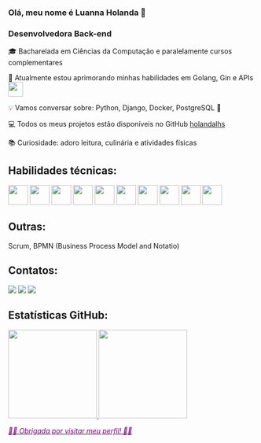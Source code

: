 ### Olá, meu nome é Luanna Holanda 👋
### Desenvolvedora Back-end


🎓 Bacharelada em Ciências da Computação e paralelamente cursos complementares

🚀 Atualmente estou aprimorando minhas habilidades em Golang, Gin e APIs 
 <img loading="lazy" src="https://cdn.jsdelivr.net/gh/devicons/devicon@latest/icons/go/go-original.svg" width="30" height="30"/>

💡 Vamos conversar sobre: Python, Django, Docker, PostgreSQL 💬

💻 Todos os meus projetos estão disponíveis no GitHub [holandalhs](https://github.com/holandalhs)

📚 Curiosidade: adoro leitura, culinária e atividades físicas



## Habilidades técnicas:
<img loading="lazy" src="https://cdn.jsdelivr.net/gh/devicons/devicon@latest/icons/python/python-original-wordmark.svg" width="40" height="40"/> <img loading="lazy" src="https://cdn.jsdelivr.net/gh/devicons/devicon@latest/icons/django/django-plain-wordmark.svg" width="40" height="40"/> <img loading="lazy" src="https://cdn.jsdelivr.net/gh/devicons/devicon@latest/icons/pytest/pytest-original-wordmark.svg" width="40" height="40"/> <img loading="lazy" src="https://cdn.jsdelivr.net/gh/devicons/devicon@latest/icons/docker/docker-original-wordmark.svg" width="40" height="40"/> <img loading="lazy" src="https://cdn.jsdelivr.net/gh/devicons/devicon@latest/icons/composer/composer-original.svg" width="40" height="40"/> <img loading="lazy" src="https://cdn.jsdelivr.net/gh/devicons/devicon@latest/icons/postgresql/postgresql-original-wordmark.svg" width="40" height="40"/> <img loading="lazy" src="https://cdn.jsdelivr.net/gh/devicons/devicon/icons/git/git-original.svg" width="40" height="40"/> 
<img loading="lazy" src="https://cdn.jsdelivr.net/gh/devicons/devicon@latest/icons/github/github-original-wordmark.svg" width="40" height="40"/> 
<img loading="lazy" src="https://cdn.jsdelivr.net/gh/devicons/devicon@latest/icons/linux/linux-original.svg" width="40" height="40"/> <img loading="lazy" src="https://cdn.jsdelivr.net/gh/devicons/devicon@latest/icons/vscode/vscode-original-wordmark.svg" width="40" height="40"/>

## Outras:
Scrum, BPMN (Business Process Model and Notatio)




## Contatos:
<div>
<a href="https://instagram.com/lholanda7" target="_blank"><img loading="lazy" src="https://img.shields.io/badge/-Instagram-%23E4405F?style=for-the-badge&logo=instagram&logoColor=white" target="_blank"></a>
<a href = "mailto:holandalhs@gmail.com"><img loading="lazy" src="https://img.shields.io/badge/Gmail-D14836?style=for-the-badge&logo=gmail&logoColor=white" target="_blank"></a>
<a href="https://www.linkedin.com/in/luanna-holanda" target="_blank"><img loading="lazy" src="https://img.shields.io/badge/-LinkedIn-%230077B5?style=for-the-badge&logo=linkedin&logoColor=white" target="_blank"></a>   
</div>

## Estatísticas GitHub:
<div>
<a href="https://github.com/holandalhs">
<img loading="lazy" height="180em" src="https://github-readme-stats.vercel.app/api/top-langs/?username=holandalhs&layout=compact&langs_count=7&theme=dracula"/>
<img loading="lazy" height="180em" src="https://github-readme-stats.vercel.app/api?username=holandalhs&show_icons=true&theme=dracula&include_all_commits=true&count_private=true"/>
</div>  





<em style="color: purple;">🌱🌱 Obrigada por visitar meu perfil! 🌱🌱</em>



